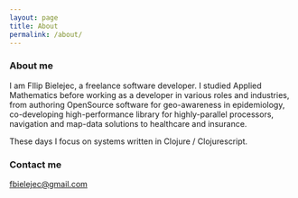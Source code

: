 ```yaml
---
layout: page
title: About
permalink: /about/
---
```


### About me

I am FIlip Bielejec, a freelance software developer.
I studied Applied Mathematics before working as a developer in various roles and industries, from authoring OpenSource software for geo-awareness in epidemiology, co-developing high-performance library for highly-parallel processors, navigation and map-data solutions to healthcare and insurance.

These days I focus on systems written in Clojure / Clojurescript.

### Contact me

[fbielejec@gmail.com](mailto:fbielejec@gmail.com)

